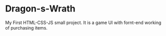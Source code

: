 # Dragon-s-Wrath

My First HTML-CSS-JS small project. It is a game UI with fornt-end working of purchasing items.
